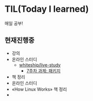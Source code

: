 # TIL(Today I learned)

매일 공부!

## 현재진행중

- 강의
- 온라인 스터디
  - [whiteship/live-study](https://github.com/whiteship/live-study)
    - [7주차 과제: 패키지](./whiteship-live-study/2021-01-01-whiteship-week7.md)
- 책 정리
- 온라인 스터디
- &laquo;How Linux Works&raquo; 책 정리
- 

